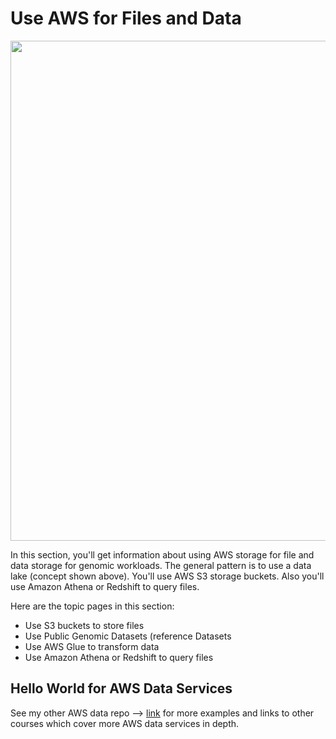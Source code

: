 # Use AWS for Files and Data

<img src="https://github.com/lynnlangit/aws-for-bioinformatics/blob/main/2_Files_%26_Data-LYNN/images/data-lake-arch.png" width=800>

In this section, you'll get information about using AWS storage for file and data storage for genomic workloads.  The general pattern is to use a data lake (concept shown above).  You'll use AWS S3 storage buckets.  Also you'll use Amazon Athena or Redshift to query files.  

Here are the topic pages in this section:

- Use S3 buckets to store files
- Use Public Genomic Datasets (reference Datasets
- Use AWS Glue to transform data
- Use Amazon Athena or Redshift to query files

## Hello World for AWS Data Services

See my other AWS data repo --> [link](https://github.com/lynnlangit/Hello-AWS-Data-Services) for more examples and links to other courses which cover more AWS data services in depth.

